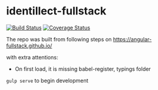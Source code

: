 # identillect-fullstack
[![Build Status](https://secure.travis-ci.org/pristinetran/identillect-fullstack.png?branch=master)](https://travis-ci.org/pristinetran/identillect-fullstack)
[![Coverage Status](https://coveralls.io/repos/pristinetran/identillect-fullstack/badge.svg?branch=master)](https://coveralls.io/r/pristinetran/identillect-fullstack/?branch=master)


The repo was built from following steps on https://angular-fullstack.github.io/

with extra attentions:

- On first load, it is missing babel-register, typings folder



`gulp serve` to begin development
